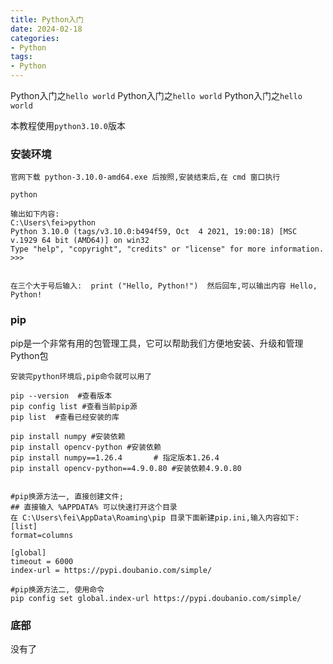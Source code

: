 ```yaml
---
title: Python入门
date: 2024-02-18
categories: 
- Python
tags:
- Python
---
```

Python入门之`hello world`
Python入门之`hello world`
Python入门之`hello world`

本教程使用`python3.10.0`版本

<!-- more -->

### 安装环境

```wiki
官网下载 python-3.10.0-amd64.exe 后按照,安装结束后,在 cmd 窗口执行

python

输出如下内容:
C:\Users\fei>python
Python 3.10.0 (tags/v3.10.0:b494f59, Oct  4 2021, 19:00:18) [MSC v.1929 64 bit (AMD64)] on win32
Type "help", "copyright", "credits" or "license" for more information.
>>>


在三个大于号后输入:  print ("Hello, Python!")  然后回车,可以输出内容 Hello, Python!
```

### pip

pip是一个非常有用的包管理工具，它可以帮助我们方便地安装、升级和管理Python包

```shell
安装完python环境后,pip命令就可以用了

pip --version  #查看版本
pip config list #查看当前pip源
pip list  #查看已经安装的库

pip install numpy #安装依赖
pip install opencv-python #安装依赖
pip install numpy==1.26.4       # 指定版本1.26.4
pip install opencv-python==4.9.0.80 #安装依赖4.9.0.80


#pip换源方法一, 直接创建文件;
## 直接输入 %APPDATA% 可以快速打开这个目录
在 C:\Users\fei\AppData\Roaming\pip 目录下面新建pip.ini,输入内容如下:
[list]
format=columns

[global]
timeout = 6000
index-url = https://pypi.doubanio.com/simple/

#pip换源方法二, 使用命令
pip config set global.index-url https://pypi.doubanio.com/simple/
```



### 底部

没有了

















